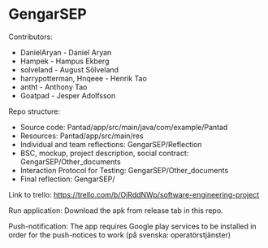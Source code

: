 # GengarSEP

Contributors:
- DanielAryan             - Daniel Aryan
- Hampek                  - Hampus Ekberg
- solveland               - August Sölveland
- harrypotterman, Hnqeee  - Henrik Tao
- antht                   - Anthony Tao
- Goatpad                 - Jesper Adolfsson

Repo structure:
- Source code:                                        Pantad/app/src/main/java/com/example/Pantad
- Resources:                                          Pantad/app/src/main/res
- Individual and team reflections:                    GengarSEP/Reflection
- BSC, mockup, project description, social contract:  GengarSEP/Other_documents
- Interaction Protocol for Testing:                   GengarSEP/Other_documents
- Final reflection:                                   GengarSEP/

Link to trello:
https://trello.com/b/OjRddNWp/software-engineering-project

Run application:
Download the apk from release tab in this repo.

Push-notification:
The app requires Google play services to be installed in order for the push-notices to work (på svenska: operatörstjänster)


